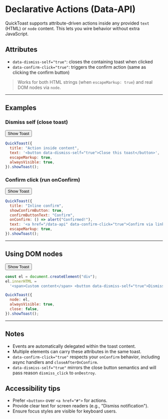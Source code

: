# Declarative Actions (Data-API)

QuickToast supports attribute-driven actions inside any provided `text` (HTML) or `node` content. This lets you wire behavior without extra JavaScript.

## Attributes

- `data-dismiss-self="true"`: closes the containing toast when clicked
- `data-confirm-click="true"`: triggers the confirm action (same as clicking the confirm button)

> Works for both HTML strings (when `escapeMarkup: true`) and real DOM nodes via `node`.

---

## Examples

### Dismiss self (close toast)

<div class="code-wrapper">
  <div>
  <button data-quicktoast>Show Toast</button>
  </div>

```javascript
QuickToast({
  title: "Action inside content",
  text: '<button data-dismiss-self="true">Close this toast</button>',
  escapeMarkup: true,
  alwaysVisible: true,
}).showToast();
```

</div>

### Confirm click (run onConfirm)

<div class="code-wrapper">
  <div>
  <button data-quicktoast>Show Toast</button>
  </div>

```javascript
QuickToast({
  title: "Inline confirm",
  showConfirmButton: true,
  confirmButtonText: "Confirm",
  onConfirm: () => alert("Confirmed!"),
  text: '<a href="/data-api" data-confirm-click="true">Confirm via link</a>',
  escapeMarkup: true,
}).showToast();
```

</div>

---

## Using DOM nodes

<div class="code-wrapper">
  <div>
  <button data-quicktoast>Show Toast</button>
  </div>

```javascript
const el = document.createElement("div");
el.innerHTML =
  '<span>Custom content</span> <button data-dismiss-self="true">Dismiss</button>';

QuickToast({
  node: el,
  alwaysVisible: true,
  close: false,
}).showToast();
```

</div>

---

## Notes

- Events are automatically delegated within the toast content.
- Multiple elements can carry these attributes in the same toast.
- `data-confirm-click="true"` respects your `onConfirm` behavior, including async handlers and `closeAfterOnConfirm`.
- `data-dismiss-self="true"` mirrors the close button semantics and will pass reason `dismiss_click` to `onDestroy`.

## Accessibility tips

- Prefer `<button>` over `<a href="#">` for actions.
- Provide clear text for screen readers (e.g., "Dismiss notification").
- Ensure focus styles are visible for keyboard users.
